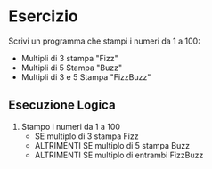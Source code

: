 # Esercizio

Scrivi un programma che stampi i numeri da 1 a 100:
- Multipli di 3 stampa "Fizz"
- Multipli di 5 Stampa "Buzz"
- Multipli di 3 e 5 Stampa "FizzBuzz"

## Esecuzione Logica

1. Stampo i numeri da 1 a 100
    - SE multiplo di 3 stampa Fizz
    - ALTRIMENTI SE multiplo di 5 stampa Buzz
    - ALTRIMENTI SE multiplo di entrambi FizzBuzz
